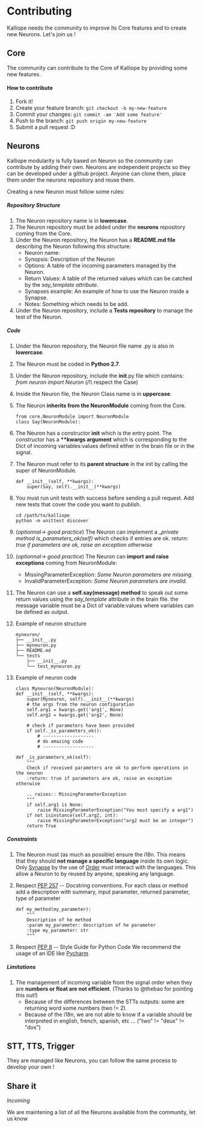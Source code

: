 # Contributing

Kalliope needs the community to improve its Core features and to create new Neurons. Let's join us !

## Core

The community can contribute to the Core of Kalliope by providing some new features.

#### How to contribute

1. Fork it!
2. Create your feature branch: `git checkout -b my-new-feature`
3. Commit your changes: `git commit -am 'Add some feature'`
4. Push to the branch: `git push origin my-new-feature`
5. Submit a pull request :D


## Neurons

Kalliope modularity is fully based on Neuron so the community can contribute by adding their own.
Neurons are independent projects so they can be developed under a github project. Anyone can clone them, place them under the neurons repository and reuse them.

Creating a new Neuron must follow some rules:

##### Repository Structure
1. The Neuron repository name is in __lowercase__.
1. The Neuron repository must be added under the __neurons__ repository coming from the Core. 
1. Under the Neuron repository, the Neuron has a __README.md file__ describing the Neuron following this structure:
    - Neuron name:
    - Synopsis:         Description of the Neuron
    - Options:          A table of the incoming parameters managed by the Neuron.
    - Return Values:    A table of the returned values which can be catched by the *say_template attribute*.
    - Synapses example: An example of how to use the Neuron inside a Synapse.
    - Notes:            Something which needs to be add.
1. Under the Neuron repository, include a __Tests repository__ to manage the test of the Neuron.

    
##### Code
1. Under the Neuron repository, the Neuron file name .py is also in __lowercase__.
1. The Neuron must be coded in __Python 2.7__.
1. Under the Neuron repository, include the __init__.py file which contains: *from neuron import Neuron* (/!\ respect the Case)
1. Inside the Neuron file, the Neuron Class name is in __uppercase__.
1. The Neuron __inherits from the NeuronModule__ coming from the Core. 

    ```
    from core.NeuronModule import NeuronModule
    class Say(NeuronModule):
    ```


1. The Neuron has a constructor __init__ which is the entry point.
The constructor has a __**kwargs argument__ which is corresponding to the Dict of incoming variables:values defined either in the brain file or in the signal.
1. The Neuron must refer to its __parent structure__ in the init by calling the super of NeuronModule.
  
    ```
    def __init__(self, **kwargs):
        super(Say, self).__init__(**kwargs)
    ```

1. You must run unit tests with success before sending a pull request. Add new tests that cover the code you want to publish.
    ```
    cd /path/to/kalliope
    python -m unittest discover
    ```

1. (*optionnal-> good practice*) The Neuron can implement a __private method _is_parameters_ok(self)__ which checks if entries are ok. *return: true if parameters are ok, raise an exception otherwise*
1. (*optionnal-> good practice*) The Neuron can __import and raise exceptions__ coming from NeuronModule:
    - MissingParameterException: *Some Neuron parameters are missing.*
    - InvalidParameterException: *Some Neuron parameters are invalid.*

1. The Neuron can use a __self.say(message) method__ to speak out some return values using the *say_template* attribute in the brain file.
the message variable must be a Dict of variable:values where variables can be defined as output.

1. Example of neuron structure
    ```
    myneuron/
    ├── __init__.py
    ├── myneuron.py
    ├── README.md
    └── tests
        ├── __init__.py
        └── test_myneuron.py
    ```

1. Example of neuron code
    ```
    class Myneuron(NeuronModule):
    def __init__(self, **kwargs):
        super(Myneuron, self).__init__(**kwargs)
        # the args from the neuron configuration
        self.arg1 = kwargs.get('arg1', None)
        self.arg2 = kwargs.get('arg2', None)

        # check if parameters have been provided
        if self._is_parameters_ok():
            # -------------------
            # do amazing code
            # -------------------            

    def _is_parameters_ok(self):
        """
        Check if received parameters are ok to perform operations in the neuron
        :return: true if parameters are ok, raise an exception otherwise

        .. raises:: MissingParameterException
        """
        if self.arg1 is None:
            raise MissingParameterException("You must specify a arg1")
        if not isinstance(self.arg2, int):
            raise MissingParameterException("arg2 must be an integer")
        return True
    ```

##### Constraints

1. The Neuron must (as much as possible) ensure the i18n. This means that they should __not manage a specific language__ inside its own logic.
Only [Synapse](brain.md) by the use of [Order](signals.md) must interact with the languages. This allow a Neuron to by reused by anyone, speaking any language.

1. Respect [PEP 257](https://www.python.org/dev/peps/pep-0257/) -- Docstring conventions. For each class or method add a description with summary, input parameter, returned parameter,  type of parameter
    ```
    def my_method(my_parameter):
        """
        Description of he method
        :param my_parameter: description of he parameter
        :type my_parameter: str
        """
    ```
    
1. Respect [PEP 8](https://www.python.org/dev/peps/pep-0008/) -- Style Guide for Python Code
We recommend the usage of an IDE like [Pycharm](https://www.jetbrains.com/pycharm/)

##### Limitations

1. The management of incoming variable from the signal order when they are __numbers or float are not efficient__. (Thanks to @thebao for pointing this out!)
    - Because of the differences between the STTs outputs: some are returning word some numbers (two != 2). 
    - Because of the i18n, we are not able to know if a variable should be  interpreted in english, french, spanish, etc ... ("two" != "deux" != "dos")


## STT, TTS, Trigger

They are managed like Neurons, you can follow the same process to develop your own !

## Share it

*Incoming*

We are maintening a list of all the Neurons available from the community, let us know
